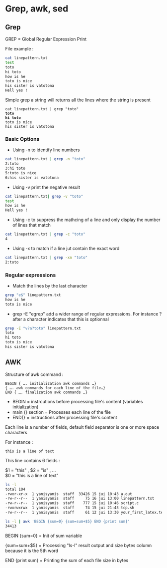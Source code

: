 # Grep, awk, sed

## Grep

GREP = Global Regular Expression Print

File example :&#x20;

```bash
cat linepattern.txt              
test
toto
hi toto
how is he
toto is nice
his sister is vatotona
Hell yes !

```

Simple grep a string will returns all the lines where the string is present

<pre class="language-bash"><code class="lang-bash">cat linepattern.txt | grep "toto"
<strong>toto
</strong><strong>hi toto
</strong>toto is nice
his sister is vatotona
</code></pre>

### Basic Options

* Using -n to identify line numbers

```bash
cat linepattern.txt | grep -n "toto"
2:toto
3:hi toto
5:toto is nice
6:his sister is vatotona
```

* Using -v print the negative result

```bash
cat linepattern.txt| grep -v "toto"
test
how is he
Hell yes !

```

* Using -c to suppress the mathcing of a line and only display the number of lines that match

```bash
cat linepattern.txt | grep -c "toto"
4
```

* Using -x to match if a line jut contain the exact word

```bash
cat linepattern.txt | grep -xn "toto"
2:toto
```

### Regular expressions

* Match the lines by the last character

```bash
grep "e$" linepattern.txt
how is he
toto is nice
```

* grep -E "egrep" add a wider range of regular expressions. For instance ? after a character indicates that this is optionnal&#x20;

```bash
grep -E "v?a?toto" linepattern.txt
toto
hi toto
toto is nice
his sister is vatotona
```

## AWK

Structure of awk command :&#x20;

```
BEGIN { …. initialization awk commands …}
{ …. awk commands for each line of the file…}
END { …. finalization awk commands …}
```

* BEGIN = instrcutions before processing file's content (variables initialization)
* main {} section = Processes each line of the file
* END{} = instructions after processing file's content

&#x20;Each line is a number of fields, default field separator is one or more space characters

For instance :&#x20;

```
this is a line of text
```

This line contains 6 fields :&#x20;

$1 = "this" , $2 = "is" , ...\
$0 = "this is a line of text"

```bash
ls -l
total 104
-rwxr-xr-x  1 yanisyanis  staff  33426 15 jui 10:43 a.out
-rw-r--r--  1 yanisyanis  staff     75 16 jui 13:00 linepattern.txt
-rw-r--r--  1 yanisyanis  staff    777 15 jui 10:46 script.c
-rwxrwxrwx  1 yanisyanis  staff     74 15 jui 21:43 tcp.sh
-rw-r--r--  1 yanisyanis  staff     61 12 jui 13:30 your_first_latex.tex

ls -l | awk 'BEGIN {sum=0} {sum=sum+$5} END {print sum}'
34413
```

BEGIN {sum=0} = Init of sum variable

{sum=sum+$5} = Processing "ls-l" result output and size bytes column because it is the 5th word

END {print sum} = Printing the sum of each file size in bytes

&#x20;
